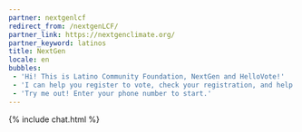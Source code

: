 ```yaml
---
partner: nextgenlcf
redirect_from: /nextgenLCF/
partner_link: https://nextgenclimate.org/
partner_keyword: latinos
title: NextGen
locale: en
bubbles:
 - 'Hi! This is Latino Community Foundation, NextGen and HelloVote!'
 - 'I can help you register to vote, check your registration, and help your friends register.'
 - 'Try me out! Enter your phone number to start.'
---
```

{% include chat.html %}




